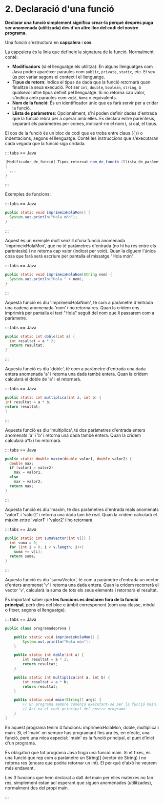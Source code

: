 # 2. Declaració d'una funció

**Declarar una funció simplement significa crear-la perquè després puga ser anomenada (utilitzada) des d'un altre lloc del codi del nostre programa.**

Una funció s'estructura en **capçalera** i **cos**.

La capçalera és la línia que defineix la signatura de la funció. Normalment conté:

- **Modificadors** (si el llenguatge els utilitza): En alguns llenguatges com Java poden aparéixer paraules com `public`, `private`, `static`, etc. El seu ús pot variar segons el context i el llenguatge.
- **Tipus de retorn**: Indica el tipus de dada que la funció retornarà quan finalitze la seua execució. Pot ser `int`, `double`, `boolean`, `string`, o qualsevol altre tipus definit pel llenguatge. Si no retorna cap valor, s'indica amb paraules com `void`, `None` o equivalents.
- **Nom de la funció**: És un identificador únic que es farà servir per a cridar la funció.
- **Llista de paràmetres**: Opcionalment, s'hi poden definir dades d'entrada que la funció rebrà per a operar amb elles. Es declara entre parèntesis, separant els paràmetres per comes, indicant-ne el nom i, si cal, el tipus.

El cos de la funció és un bloc de codi que es troba entre claus (`{}`) o indentacions, segons el llenguatge. Conté les instruccions que s'executaran cada vegada que la funció siga cridada.

::: tabs
== Java

```java
[Modificador_de_funció] Tipus_retornat nom_de_funció (llista_de_paràmetres)
{
  ...
}
```

:::

Exemples de funcions:

::: tabs
== Java

```java
public static void imprimeixHolaMon() { 
  System.out.println("Hola món");
}
```

:::

Aquest és un exemple molt senzill d'una funció anomenada 'imprimeixHolaMon', que no té paràmetres d'entrada (no hi ha res entre els parèntesis) i no retorna cap valor (indicat per void). Quan la diguem l'única cosa que farà serà escriure per pantalla el missatge "Hola món".

::: tabs
== Java

```java
public static void imprimeixHolaNom(String nom) { 
  System.out.println("Hola " + nom);
}
```

:::

Aquesta funció es diu 'imprimeixHolaNom', té com a paràmetre d'entrada una cadena anomenada 'nom' i no retorna res. Quan la cridem ens imprimirà per pantalla el text "Hola" seguit del nom que li passarem com a paràmetre.

::: tabs
== Java

```java
public static int doble(int a) { 
  int resultat = a * 2; 
  return resultat;
}
```

:::

Aquesta funció es diu 'doble', té com a paràmetre d'entrada una dada entera anomenada 'a' i retorna una dada també entera. Quan la cridem calcularà el doble de 'a' i el retornarà.

::: tabs
== Java

```java
public static int multiplica(int a, int b) { 
int resultat = a * b;
return resultat;
}
```

:::

Aquesta funció es diu 'multiplica', té dos paràmetres d'entrada enters anomenats 'a' i 'b' i retorna una dada també entera. Quan la cridem calcularà a*b i ho retornarà.

::: tabs
== Java

```java
public static double maxim(double valor1, double valor2) { 
  double max;
  if (valor1 > valor2)
    max = valor1;
  else
    max = valor2;
  return max;
}
```

:::

Aquesta funció es diu 'maxim, té dos paràmetres d'entrada reals anomenats 'valor1' i 'valor2' i retorna una dada tam bé real. Quan la cridem calcularà el màxim entre 'valor1' i 'valor2' i ho retornarà.

::: tabs
== Java

```java
public static int sumaVector(int v[]) { 
  int suma = 0;
  for (int i = 0; i < v.length; i++) 
    suma += v[i];
  return suma;
}
```

:::

Aquesta funció es diu 'sumaVector', té com a paràmetre d'entrada un vector d'enters anomenat 'v' i retorna una dada entera. Quan la cridem recorrerà el vector 'v', calcularà la suma de tots els seus elements i retornarà el resultat.

És important saber que **les funcions es declaren fora de la funció principal**, però dins del bloc o àmbit corresponent (com una classe, mòdul o fitxer, segons el llenguatge).

::: tabs
== Java

```java
public class programadeprova {

    public static void imprimeixHolaMon() {
        System.out.println("Hola món");
    }

    public static int doble(int a) {
        int resultat = a * 2;
        return resultat;
    }

    public static int multiplica(int a, int b) {
        int resultat = a * b;
        return resultat;
    }

    public static void main(String[] args) {
        // Un programa sempre comença executant-se per la funció main.
        // Ací va el codi principal del nostre programa.
    }
}
```

En aquest programa tenim 4 funcions: imprimeixHolaMon, doble, multiplica i main. Sí, el 'main' on sempre has programant fins ara és, en efecte, una funció, però una mica especial: 'main' es la funció principal, el punt d'inici d'un programa.

És obligatori que tot programa Java tinga una funció main. Si et fixes, és una funció que rep com a paràmetre un String[] (vector de String) i no retorna res (encara que podria retornar un int). El per què d'això ho veurem més endavant.

Les 3 funcions que hem declarat a dalt del main per elles mateixes no fan res, simplement estan ací esperant que siguen anomenades (utilitzades), normalment des del propi main.

:::

